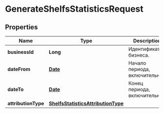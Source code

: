 

# GenerateShelfsStatisticsRequest

## Properties

Name | Type | Description | Notes
------------ | ------------- | ------------- | -------------
**businessId** | **Long** | Идентификатор бизнеса. | 
**dateFrom** | [**Date**](Date.md) | Начало периода, включительно. | 
**dateTo** | [**Date**](Date.md) | Конец периода, включительно. | 
**attributionType** | [**ShelfsStatisticsAttributionType**](ShelfsStatisticsAttributionType.md) |  | 




